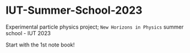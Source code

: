 # IUT-Summer-School-2023
Experimental particle physics project; `New Horizons in Physics` summer school - IUT 2023

Start with the 1st note book!
